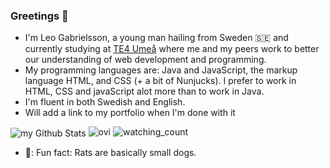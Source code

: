 ### Greetings 👋

- I'm Leo Gabrielsson, a young man hailing from Sweden 🇸🇪 and currently studying at [TE4 Umeå](https://github.com/TE4-Umea) where me and my peers work to better our understanding of web development and programming.
- My programming languages are: Java and JavaScript, the markup language HTML, and CSS (+ a bit of Nunjucks). I prefer to work in HTML, CSS and javaScript alot more than to work in Java.
- I'm fluent in both Swedish and English.
- Will add a link to my portfolio when I'm done with it

<img align="center" src="https://github-readme-stats.vercel.app/api?username=LeoGabrielsson&include_all_commits=true&count_private=true&show_icons=true&line_height=20&title_color=FFD700&icon_color=FFD700&text_color=FCFBF9&bg_color=0,000000,724B9B" alt="my Github Stats"/>
<img src="https://github-readme-stats.vercel.app/api/top-langs?username=LeoGabrielsson&show_icons=true&locale=en&layout=compact&theme=chartreuse-dark" alt="ovi" />

<img src="https://widgetbite.com/stats/{LeoGabrielsson}" alt="watching_count" />

- 🐀: Fun fact: Rats are basically small dogs.
<!--

Here are some ideas to get you started:

- 🔭 I’m currently working on ...
- 🌱 I’m currently learning ...
- 👯 I’m looking to collaborate on ...
- 🤔 I’m looking for help with ...
- 💬 Ask me about ...
- 📫 How to reach me: ...
- 😄 Pronouns: ...
-->
